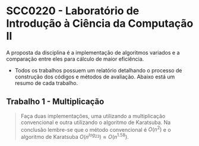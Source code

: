 # SCC0220 - Laboratório de Introdução à Ciência da Computação II
A proposta da disciplina é a implementação de algoritmos variados e a comparação entre eles para cálculo de maior eficiência.
- Todos os trabalhos possuem um relatório detalhando o processo de construção dos códigos e métodos de avaliação. Abaixo está um resumo de cada trabalho.

## Trabalho 1 - Multiplicação
> Faça duas implementações, uma utilizando a multiplicação convencional e outra utilizando o algoritmo de Karatsuba. Na conclusão lembre-se que o método convencional é $O(n^{2})$ e o algoritmo de Karatsuba $O(n^{log_23}) \approx O(n^{1.58}).$

